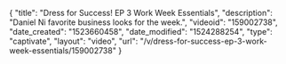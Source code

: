 {
    "title": "Dress for Success! EP 3 Work Week Essentials",
    "description": "Daniel Ni favorite business looks for the week.",
    "videoid": "159002738",
    "date_created": "1523660458",
    "date_modified": "1524288254",
    "type": "captivate",
    "layout": "video",
    "url": "\/v\/dress-for-success-ep-3-work-week-essentials\/159002738"
}
